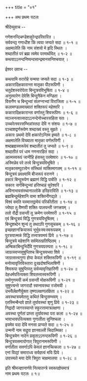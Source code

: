 +++
title = "०१"

+++
अथ प्रथमः पटलः  
    
श्रीदेव्युवाच --  
    
गणेशनन्दिचण्डेशसुरेन्द्रपरिवारित ।  
सर्ववन्द्य गणाधीश किं त्वया जप्यते सदा ॥ १-१ ॥  
अक्षमालेति किं नाम संशयो मे हृदि स्थितः ।  
शब्दातीतं परं ब्रह्म त्वमेव परमार्थवित् ॥ १-२ ॥  
कथयाऽऽनन्दनिष्यन्दसान्द्रमानसनिश्चयात् ।  
    
ईश्वर उवाच --  
    
कथयामि वरारोहे यन्मया जप्यते सदा ॥ १-३ ॥  
अकारादिक्षकारान्ता मातृका पीठरूपिणी ।  
चतुर्दशस्वरोपेता बिन्दुत्रयविभूषिता ॥ १-४ ॥  
अनुस्वारेण देवेशि बिन्दुनैकेन मण्डिता ।  
विसर्गेण च बिन्दुभ्यां संलग्नाभ्यां विराजिता ॥ १-५ ॥  
कलामण्डलमाख्यातं शक्तिरूपं महेश्वरि ।  
ककारादिक्षकारान्ता वर्णास्तु शिवरूपिणः ॥ १-६ ॥  
व्यञ्जनत्वात्सदाऽऽनन्देनोच्चारसहिता यतः ।  
उच्चरेत्स्वरसम्भिन्नांस्तदा देवि न संशयः ॥ १-७ ॥  
पञ्चाशद्वर्णरूपेण शब्दाख्यं वस्तु सुव्रते ।  
अकारः प्रथमो देवि क्षकारोऽन्तिम इष्यते ॥ १-८ ॥  
अक्षमालेति विख्याता मातृका वर्णरूपिणी ।  
शब्दब्रह्मस्वरूपेयं शब्दातीतं तु जप्यते ॥ १-९ ॥  
शब्दातीतं परं धाम गणनारहितं सदा ।  
आत्मस्वरूपं जानीहि हंसस्तु परमेश्वरः ॥ १-१० ॥  
अस्मिन्नेव परे तत्त्वे बिन्दुत्रयविभूषिते ।  
मातृकासम्पुटत्वेन संस्थितं व्यक्तिमागतम् ॥ १-११ ॥  
बिन्दुत्रयं प्रवक्ष्यामि बीजरूपं वरानने ।  
हकारं बिन्दुरूपेण ब्रह्माणं विद्धि पार्वति ॥ १-१२ ॥  
सकारः सर्गबिन्दुभ्यां हरिश्चाहं सुरेश्वरि ।  
अविनाभावसंस्थानाल्लोके हरिहराविति ॥ १-१३ ॥  
ब्रह्मबिन्दुर्महेशानि वामा शक्तिनीगद्यते ।  
विश्वं वमति यस्मात्तद्वामेयं परिकीतीता ॥ १-१४ ॥  
ज्येष्ठा तु वैष्णवी शक्तिः पालयन्ती जगत्त्रयम् ।  
ततो रौद्री ग्रसन्ती तु क्रमेण परमेश्वरी ॥ १-१५ ॥  
एवं बिन्दुत्रयं विद्धि गुणत्रयविभूषितम् ।  
बिन्दुशब्देन शून्यं तु तथाऽपि गुणसूचकम् ॥ १-१६ ॥  
इच्छाज्ञानक्रियारूपं भूर्भुवःस्वःस्वरूपकम् ।  
पुरत्रयात्मकं विद्धि तत्त्वत्रयमयं प्रिये ॥ १-१७ ॥  
बिन्दुत्रये महेशानि सर्वमेतत्प्रतिष्ठितम् ।  
अम्बिकाबिन्दुभिर्देवि गुणत्रयपरम्परा ॥ १-१८ ॥  
जाग्रत्स्वप्नसुषुप्तिश्च बिन्दुत्रयभवा शिवे ।  
जाग्रत्सत्त्वगुणा ज्ञेया केवलं शक्तिरूपिणी ॥ १-१९ ॥  
मनोव्यावृत्तिविस्तारा दुःखदोषाभिलाषिणी ।  
शिवरूपा सुषुप्तिस्तु सर्वव्यावृत्तिहारिणी ॥ १-२० ॥  
देहधर्मपरित्यक्ता शिवतत्त्वस्वरूपिणी ।  
तमोगुणमयी कर्म ग्रसन्ती मोक्षरूपिणी ॥ १-२१ ॥  
सुषुप्त्यन्ते जागरादौ स्वप्नावस्था रजोमयी ।  
उभयैर्लक्षणैर्युक्ता तृष्णालक्षणलक्षिता ॥ १-२२ ॥  
अवस्थात्रयमेतत्तु कथितं बिन्दुसम्भवम् ।  
एतस्मिन्बैन्दवे ज्ञाते तुर्यावस्थां शृणु प्रिये ॥ १-२३ ॥  
निद्रादौ जागरस्यान्ते स्फुरत्तामात्रलक्षणा ।  
अवस्था पूर्णतां प्राप्ता तुर्यावस्था परा कला ॥ १-२४ ॥  
भावाभावपरित्यक्ता गुणातीता सुनिश्चला ।  
इयमेव यदा देवि मनसा प्राप्यते सदा ॥ १-२५ ॥  
उन्मनी नाम सद्रूपा ज्ञानवल्ली चिदात्मिका ।  
बिन्दुत्रयेण नादेन प्रसृताऽऽनन्दरूपिणी ॥ १-२६ ॥  
बिन्दुत्रयसमायोगात् त्रिपुरानामरूपिणी ।  
वर्णातीता सवर्णाऽपि केवलं ज्ञानचित्कला ॥ १-२७ ॥  
एनां विद्यां समाराध्य सर्वज्ञत्वं मयि प्रिये ।  
उपास्यते मया देवि त्रिपुरा चाक्षमालया ॥ १-२८ ॥  
    
इति श्रीमज्ज्ञानार्णवे नित्यातन्त्रे स्वरूपज्ञेयमात्रं  
नाम प्रथमः पटलः ॥ १॥  
    
    
    
    
    
